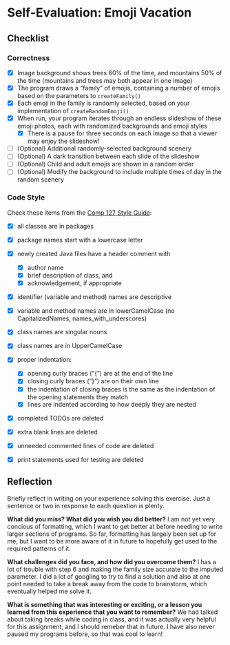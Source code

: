 # Self-Evaluation: Emoji Vacation

## Checklist

### Correctness

- [x] Image background shows trees 60% of the time, and mountains 50% of the time (mountains and trees may both appear in one image)
- [x] The program draws a “family” of emojis, containing a number of emojis based on the parameters to `createFamily()`
- [x] Each emoji in the family is randomly selected, based on your implementation of `createRandomEmoji()`
- [x] When run, your program iterates through an endless slideshow of these emoji photos, each with randomized backgrounds and emoji styles
  - [x] There is a pause for three seconds on each image so that a viewer may enjoy the slideshow!
- [ ] (Optional) Additional randomly-selected background scenery
- [ ] (Optional) A dark transition between each slide of the slideshow
- [ ] (Optional) Child and adult emojis are shown in a random order
- [ ] (Optional) Modify the background to include multiple times of day in the random scenery

### Code Style

Check these items from the [Comp 127 Style Guide](https://comp127.innig.net/resources/style-guide/):

- [x] all classes are in packages
- [x] package names start with a lowercase letter
- [x] newly created Java files have a header comment with
    - [x] author name
    - [x] brief description of class, and
    - [x] acknowledgement, if appropriate
- [x] identifier (variable and method) names are descriptive
- [x] variable and method names are in lowerCamelCase (no CapitalizedNames,
  names_with_underscores)
- [x] class names are singular nouns
- [x] class names are in UpperCamelCase
- [x] proper indentation:
    - [x] opening curly braces (“{”) are at the end of the line
    - [x] closing curly braces (“}”) are on their own line
    - [x] the indentation of closing braces is the same as the indentation of the
      opening statements they match
    - [x] lines are indented according to how deeply they are nested
- [x] completed TODOs are deleted
- [x] extra blank lines are deleted
- [x] unneeded commented lines of code are deleted
- [x] print statements used for testing are deleted


## Reflection

Briefly reflect in writing on your experience solving this exercise. Just a
sentence or two in response to each question is plenty.

**What did you miss? What did you wish you did better?**
I am not yet very concious of formatting, which I want to get better at before needing to write larger sections of programs. So far, formatting has largely been set up for me, but I want to be more aware of it in future to hopefully get used to the required patterns of it.


**What challenges did you face, and how did you overcome them?**
I has a lot of trouble with step 6 and making the family size accurate to the imputed parameter. I did a lot of googling to try to find a solution and also at one point needed to take a break away from the code to brainstorm, which eventually helped me solve it.


**What is something that was interesting or exciting, or a lesson you learned from this experience that you want to remember?**
We had talked about taking breaks while coding in class, and it was actually very helpful for this assignment, and I should remeber that in future. I have also never paused my programs before, so that was cool to learn!